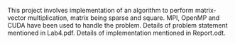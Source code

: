 This project involves implementation of an algorithm to perform matrix-vector multiplication, matrix being sparse and square. MPI, OpenMP and CUDA have been used to handle the problem. Details of problem statement mentioned in Lab4.pdf. Details of implementation mentioned in Report.odt.
